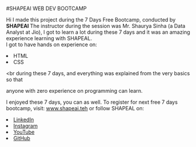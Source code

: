 #SHAPEAI WEB DEV BOOTCAMP

Hi I made this project during the 7 Days Free Bootcamp, conducted by <b> SHAPEAI </b> The instructor during the session was Mr. Shaurya Sinha (a Data Analyst at Jio), I got to learn a lot during these 7 days and it was an amazing experience learning with SHAPEAL. <br>l got to have hands on experience on:

<li>HTML

<li>CSS

<br during these 7 days, and everything was explained from the very basics so that

anyone with zero experience on programming can learn.

I enjoyed these 7 days, you can as well. To register for next free 7 days bootcamp, visit: www.shapeai.teh or follow SHAPEAL on: 

<li><a href="https://in.linkedin.com/company/shapeal">LinkedIn</a>

<li><a href="https://www.instagram.com/shape.ai/?hl=en">Instagram</a>

<li><a href="https://www.youtube.com/channel/UCTUVDLTW9meuDXWcbmISPdA">YouTube</a>

<li><a href="https://github.com/shapeal">GitHub</a>
